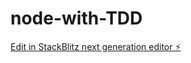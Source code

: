 # node-with-TDD

[Edit in StackBlitz next generation editor ⚡️](https://stackblitz.com/~/github.com/nitin737/node-with-TDD)